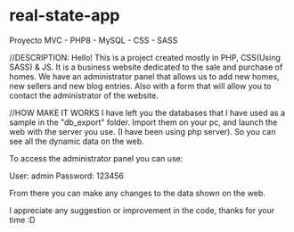 # real-state-app
Proyecto MVC - PHP8 - MySQL - CSS - SASS

//DESCRIPTION:
Hello! This is a project created mostly in PHP, CSS(Using SASS) & JS. It is a business website dedicated to the sale and purchase of homes. 
We have an administrator panel that allows us to add new homes, new sellers and new blog entries. Also with a form that will allow you to contact the administrator of the website.

//HOW MAKE IT WORKS
I have left you the databases that I have used as a sample in the "db_export" folder. Import them on your pc, and launch the web with the server you use. (I have been using php server).
So you can see all the dynamic data on the web.


To access the administrator panel you can use:

User: admin 
Password: 123456

From there you can make any changes to the data shown on the web.

I appreciate any suggestion or improvement in the code, thanks for your time :D

